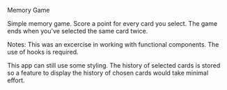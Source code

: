 Memory Game

Simple memory game.  Score a point for every card you select.  The game ends when you've selected the same card twice.

Notes:
This was an excercise in working with functional components.  The use of hooks is required.  

This app can still use some styling.  The history of selected cards is stored so a feature to display the history of chosen cards would take minimal effort.